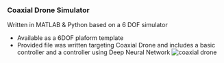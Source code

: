 ### Coaxial Drone Simulator 

Written in MATLAB & Python based on a 6 DOF simulator

- Available as a 6DOF plaform template
- Provided file was written targeting Coaxial Drone and includes a basic controller and a controller using Deep Neural Network
![coaxial drone](https://github.com/Kim-YoungJ/CoaxialDrone-Sim/assets/98382528/c819b166-a3e5-4294-9260-afe5beb35722)
